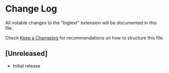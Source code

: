 # Change Log

All notable changes to the "bigtext" extension will be documented in this file.

Check [Keep a Changelog](http://keepachangelog.com/) for recommendations on how to structure this file.

## [Unreleased]

- Initial release